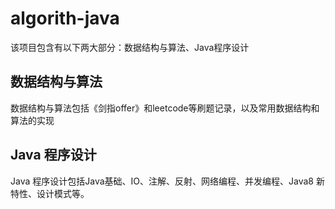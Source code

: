 # algorith-java
该项目包含有以下两大部分：数据结构与算法、Java程序设计

## 数据结构与算法
数据结构与算法包括《剑指offer》和leetcode等刷题记录，以及常用数据结构和算法的实现


## Java 程序设计
Java 程序设计包括Java基础、IO、注解、反射、网络编程、并发编程、Java8 新特性、设计模式等。
